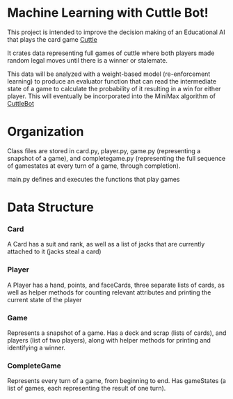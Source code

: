 # Machine Learning with Cuttle Bot!

This project is intended to improve the decision making of an Educational AI that plays the card game [Cuttle](https://www.pagat.com/combat/cuttle.html)

It crates data representing full games of cuttle where both players made random legal moves until there is a winner or stalemate.

This data will be analyzed with a weight-based model (re-enforcement learning) to produce an evaluator function that can read the intermediate state of a game to calculate the probability of it resulting in a win for either player. This will eventually be incorporated into the MiniMax algorithm of [CuttleBot](https://human-ai-interaction.github.io/cuttle-bot/)

# Organization
Class files are stored in card.py, player.py, game.py (representing a snapshot of a game), and completegame.py (representing the full sequence of gamestates at every turn of a game, through completion).

main.py defines and executes the functions that play games 

# Data Structure
### Card
A Card has a suit and rank, as well as a list of jacks that are currently attached to it (jacks steal a card)

### Player
A Player has a hand, points, and faceCards, three separate lists of cards, as well as helper methods for counting relevant attributes and printing the current state of the player

### Game
Represents a snapshot of a game. Has a deck and scrap (lists of cards), and players (list of two players), along with helper methods for printing and identifying a winner.

### CompleteGame
Represents every turn of a game, from beginning to end. Has gameStates (a list of games, each representing the result of one turn).